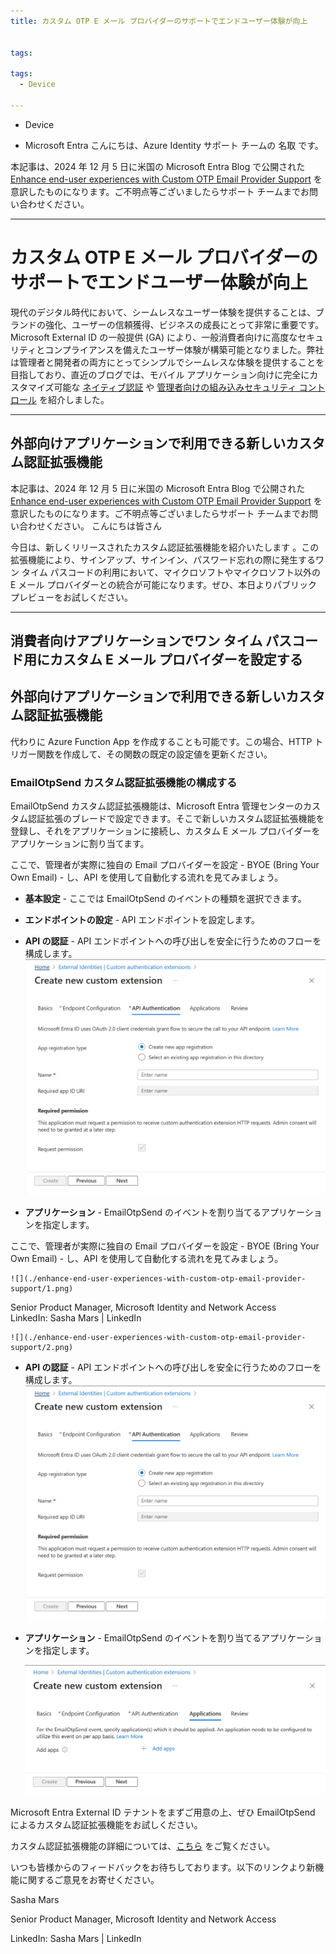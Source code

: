 ```yaml
---
title: カスタム OTP E メール プロバイダーのサポートでエンドユーザー体験が向上


tags:

tags:
  - Device

---
```


  - Device

  - Microsoft Entra
こんにちは、Azure Identity サポート チームの 名取 です。


本記事は、2024 年 12 月 5 日に米国の Microsoft Entra Blog で公開された [Enhance end-user experiences with Custom OTP Email Provider Support](https://techcommunity.microsoft.com/blog/identity/enhance-end-user-experiences-with-custom-otp-email-provider-support/3627346) を意訳したものになります。ご不明点等ございましたらサポート チームまでお問い合わせください。



----



# カスタム OTP E メール プロバイダーのサポートでエンドユーザー体験が向上

現代のデジタル時代において、シームレスなユーザー体験を提供することは、ブランドの強化、ユーザーの信頼獲得、ビジネスの成長にとって非常に重要です。Microsoft External ID の一般提供 (GA) により、一般消費者向けに高度なセキュリティとコンプライアンスを備えたユーザー体験が構築可能となりました。弊社は管理者と開発者の両方にとってシンプルでシームレスな体験を提供することを目指しており、直近のブログでは、モバイル アプリケーション向けに完全にカスタマイズ可能な [ネイティブ認証](https://devblogs.microsoft.com/identity/native-auth-for-external-id-ga/) や [管理者向けの組み込みセキュリティ コントロール](https://www.microsoft.com/ja-jp/security/business/identity-access/microsoft-entra-external-id) を紹介しました。





----


## 外部向けアプリケーションで利用できる新しいカスタム認証拡張機能

本記事は、2024 年 12 月 5 日に米国の Microsoft Entra Blog で公開された [Enhance end-user experiences with Custom OTP Email Provider Support](https://techcommunity.microsoft.com/blog/identity/enhance-end-user-experiences-with-custom-otp-email-provider-support/3627346) を意訳したものになります。ご不明点等ございましたらサポート チームまでお問い合わせください。
こんにちは皆さん


今日は、新しくリリースされたカスタム認証拡張機能を紹介いたします 。この拡張機能により、サインアップ、サインイン、パスワード忘れの際に発生するワン タイム パスコードの利用において、マイクロソフトやマイクロソフト以外の E メール プロバイダーとの統合が可能になります。ぜひ、本日よりパブリック プレビューをお試しください。

----

## 消費者向けアプリケーションでワン タイム パスコード用にカスタム E メール プロバイダーを設定する
## 外部向けアプリケーションで利用できる新しいカスタム認証拡張機能






代わりに Azure Function App を作成することも可能です。この場合、HTTP トリガー関数を作成して、その関数の既定の設定値を更新ください。


### EmailOtpSend カスタム認証拡張機能の構成する


EmailOtpSend カスタム認証拡張機能は、Microsoft Entra 管理センターのカスタム認証拡張のブレードで設定できます。そこで新しいカスタム認証拡張機能を登録し、それをアプリケーションに接続し、カスタム E メール プロバイダーをアプリケーションに割り当てます。



ここで、管理者が実際に独自の Email プロバイダーを設定 - BYOE (Bring Your Own Email) - し、API を使用して自動化する流れを見てみましょう。
- **基本設定** - ここでは EmailOtpSend のイベントの種類を選択できます。


- **エンドポイントの設定** - API エンドポイントを設定します。

- **API の認証** - API エンドポイントへの呼び出しを安全に行うためのフローを構成します。
    ![](./enhance-end-user-experiences-with-custom-otp-email-provider-support/3.png)
- **アプリケーション** - EmailOtpSend のイベントを割り当てるアプリケーションを指定します。

ここで、管理者が実際に独自の Email プロバイダーを設定 - BYOE (Bring Your Own Email) - し、API を使用して自動化する流れを見てみましょう。


    ![](./enhance-end-user-experiences-with-custom-otp-email-provider-support/1.png)
Senior Product Manager, Microsoft Identity and Network Access  
LinkedIn: Sasha Mars | LinkedIn

    ![](./enhance-end-user-experiences-with-custom-otp-email-provider-support/2.png)


- **API の認証** - API エンドポイントへの呼び出しを安全に行うためのフローを構成します。
    ![](./enhance-end-user-experiences-with-custom-otp-email-provider-support/3.png)

- **アプリケーション** - EmailOtpSend のイベントを割り当てるアプリケーションを指定します。

    ![](./enhance-end-user-experiences-with-custom-otp-email-provider-support/4.png)


Microsoft Entra External ID テナントをまずご用意の上、ぜひ EmailOtpSend によるカスタム認証拡張機能をお試しください。

カスタム認証拡張機能の詳細については、[こちら](https://learn.microsoft.com/ja-jp/entra/identity-platform/custom-extension-email-otp-get-started?tabs=azure-communication-services%2Cazure-portal) をご覧ください。

いつも皆様からのフィードバックをお待ちしております。以下のリンクより新機能に関するご意見をお寄せください。

Sasha Mars  

Senior Product Manager, Microsoft Identity and Network Access  

LinkedIn: Sasha Mars | LinkedIn
